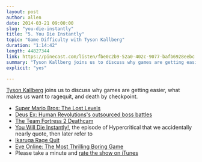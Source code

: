 ```yaml
---
layout: post
author: allen
date: 2014-03-21 09:00:00
slug: "you-die-instantly"
title: "5. You Die Instantly"
topic: "Game Difficulty with Tyson Kallberg"
duration: "1:14:42"
length: 44827344
link: https://pinecast.com/listen/fbe0c2b9-52a0-402c-9077-bafb6928eebc.mp3?source=rss&amp;aid=817a60eb-d25f-44af-a01c-8a1edff434ea.mp3
summary: "Tyson Kallberg joins us to discuss why games are getting easier, what makes us want to ragequit, and death by checkpoint."
explicit: "yes"

---
```


[Tyson Kallberg](http://www.twitter.com/tysonkallberg/) joins us to discuss why games are getting easier, what makes us want to ragequit, and death by checkpoint.

- [Super Mario Bros: The Lost Levels](http://en.wikipedia.org/wiki/Super_Mario_Bros.:_The_Lost_Levels)
- [Deus Ex: Human Revolutions's outsourced boss battles](http://www.rockpapershotgun.com/2011/09/19/deus-ex-hrs-boss-fights-were-outsourced/)
- [The Team Fortress 2 Deathcam](http://wiki.teamfortress.com/wiki/Deathcam)
- [You Will Die Instantly!](http://5by5.tv/hypercritical/64), the episode of Hypercritical that we accidentally nearly quote, then later refer to
- [Ikaruga Rage Quit](https://www.youtube.com/watch?v=f_dy9a8ElAQ)
- [Eve Online: The Most Thrilling Boring Game](http://www.polygon.com/features/2014/2/24/5419788/eve-online-thrilling-boring)
- Please take a minute and [rate the show on iTunes](https://itunes.apple.com/us/podcast/up-up-down-down/id825505015)
